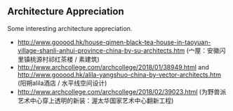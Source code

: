 ## Architecture Appreciation
Some interesting architecture appreciation.
- http://www.gooood.hk/house-qimen-black-tea-house-in-taoyuan-village-shanli-anhui-province-china-by-su-architects.htm (宀屋：安徽闪里镇桃源村祁红茶楼 / 素建筑)
- http://www.archcollege.com/archcollege/2018/01/38949.html and http://www.gooood.hk/alila-yangshuo-china-by-vector-architects.htm (阳朔alila酒店 / 水平线空间设计)
- http://www.archcollege.com/archcollege/2018/02/39023.html (为野兽派艺术中心穿上透明的新装：渥太华国家艺术中心翻新工程)
